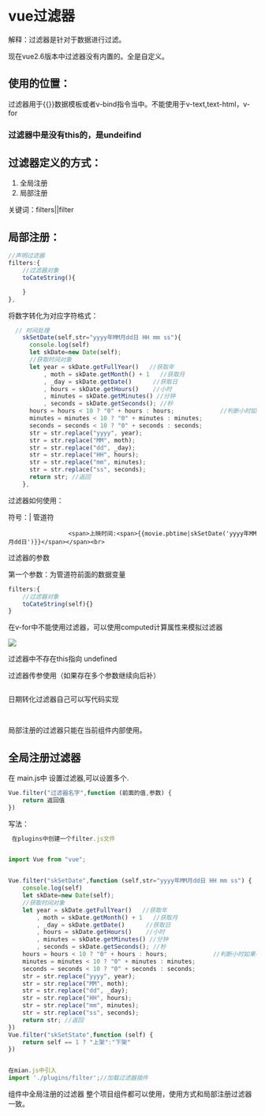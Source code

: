 # vue过滤器

解释：过滤器是针对于数据进行过滤。

现在vue2.6版本中过滤器没有内置的。全是自定义。

## 使用的位置：

过滤器用于{{}}数据模板或者v-bind指令当中。不能使用于v-text,text-html，v-for



### 过滤器中是没有this的，是undeifind



## 过滤器定义的方式：

1. 全局注册
2. 局部注册

关键词：filters||filter

## 局部注册：

```js
//声明过滤器
filters:{
    //过滤器对象
    toCateString(){

    }
},
```



将数字转化为对应字符格式：

```js
  // 时间处理
    skSetDate(self,str="yyyy年MM月dd日 HH mm ss"){
      console.log(self)
      let skDate=new Date(self);
      //获取时间对象
      let year = skDate.getFullYear()   //获取年
          , moth = skDate.getMonth() + 1   //获取月
          , _day = skDate.getDate()      //获取日
          , hours = skDate.getHours()    //小时
          , minutes = skDate.getMinutes() //分钟
          , seconds = skDate.getSeconds(); //秒
      hours = hours < 10 ? "0" + hours : hours;             //判断小时如果小于10则与0字符拼接
      minutes = minutes < 10 ? "0" + minutes : minutes;
      seconds = seconds < 10 ? "0" + seconds : seconds;
      str = str.replace("yyyy", year);
      str = str.replace("MM", moth);
      str = str.replace("dd", _day);
      str = str.replace("HH", hours);
      str = str.replace("mm", minutes);
      str = str.replace("ss", seconds);
      return str; //返回
    },
```

过滤器如何使用：

符号：| 管道符

```vue
                 <span>上映时间:<span>{{movie.pbtime|skSetDate('yyyy年MM月dd日')}}</span></span><br>

```

过滤器的参数

第一个参数：为管道符前面的数据变量

```js
filters:{
    //过滤器对象
    toCateString(self){}
}
```

在v-for中不能使用过滤器，可以使用computed计算属性来模拟过滤器

 ![](https://woniumd.oss-cn-hangzhou.aliyuncs.com/web/gengyahui/20220721114547.jpg)

过滤器中不存在this指向 undefined

过滤器传参使用（如果存在多个参数继续向后补）

```js

```

日期转化过滤器自己可以写代码实现

```js
 
```

局部注册的过滤器只能在当前组件内部使用。

## 全局注册过滤器

在 main.js中 设置过滤器,可以设置多个.

```js
Vue.filter("过滤器名字",function (前面的值,参数) {
    return 返回值
})
```

写法：

```js
 在plugins中创建一个filter.js文件


import Vue from "vue";


Vue.filter("skSetDate",function (self,str="yyyy年MM月dd日 HH mm ss") {
    console.log(self)
    let skDate=new Date(self);
    //获取时间对象
    let year = skDate.getFullYear()   //获取年
        , moth = skDate.getMonth() + 1   //获取月
        , _day = skDate.getDate()      //获取日
        , hours = skDate.getHours()    //小时
        , minutes = skDate.getMinutes() //分钟
        , seconds = skDate.getSeconds(); //秒
    hours = hours < 10 ? "0" + hours : hours;             //判断小时如果小于10则与0字符拼接
    minutes = minutes < 10 ? "0" + minutes : minutes;
    seconds = seconds < 10 ? "0" + seconds : seconds;
    str = str.replace("yyyy", year);
    str = str.replace("MM", moth);
    str = str.replace("dd", _day);
    str = str.replace("HH", hours);
    str = str.replace("mm", minutes);
    str = str.replace("ss", seconds);
    return str; //返回
})
Vue.filter("skSetState",function (self) {
    return self == 1 ? "上架":"下架"
})


在mian.js中引入
import './plugins/filter';//加载过滤器插件
```

组件中全局注册的过滤器 整个项目组件都可以使用，使用方式和局部注册过滤器一致。



